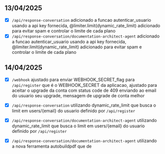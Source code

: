 

## 13/04/2025

- [X] ``/api/response-conversation`` adicionado a funcao autenticar_usuario usando a api key fornecida, @limiter.limit(dynamic_rate_limit)  adicionado para evitar spam e controlar o limite de cada plano
- [X] ``/api/response-conversation/documentation-architect-agent`` adicionado a funcao autenticar_usuario usando a api key fornecida, @limiter.limit(dynamic_rate_limit)  adicionado para evitar spam e controlar o limite de cada plano

## 14/04/2025

- [X] ``/webhook`` ajustado para enviar WEBHOOK_SECRET_flag para ``/api/register`` que é o WEBHOOK_SECRET da aplicacao, ajustado para aceitar o upgrade da conta com status code de 409 enviando ao email do usuario seu upgrade, mensagem de upgrade de conta melhor

- [X] ``/api/response-conversation`` utilizando dynamic_rate_limit que busca o limit em users/{email} do usuario definido por ``/api/register``
- [X] ``/api/response-conversation/documentation-architect-agent`` utilizando dynamic_rate_limit que busca o limit em users/{email} do usuario definido por ``/api/register``
- [X] ``/api/response-conversation/documentation-architect-agent`` utilizando a nova ferramenta autobuildpdf que de






